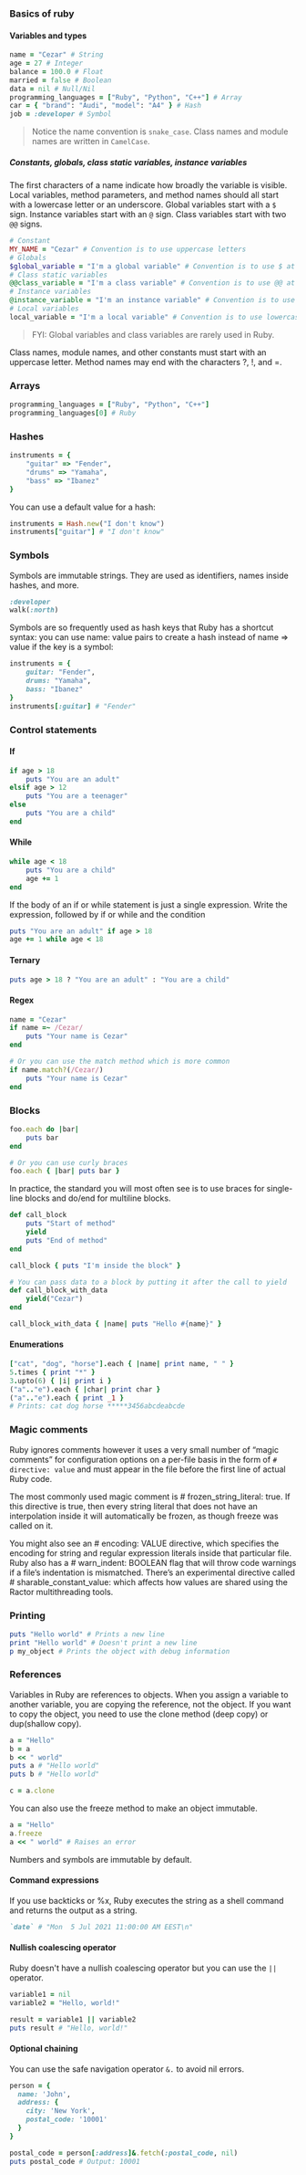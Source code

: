 ### Basics of ruby

#### Variables and types

```ruby
name = "Cezar" # String
age = 27 # Integer
balance = 100.0 # Float
married = false # Boolean
data = nil # Null/Nil
programming_languages = ["Ruby", "Python", "C++"] # Array
car = { "brand": "Audi", "model": "A4" } # Hash
job = :developer # Symbol
```

> Notice the name convention is `snake_case`. Class names and module names are written in `CamelCase`.

##### Constants, globals, class static variables, instance variables

The first characters of a name indicate how broadly the variable is visible. Local variables, method parameters, and method names should all start with a lowercase letter or an underscore. Global variables start with a `$` sign. Instance variables start with an `@` sign. Class variables start with two `@@` signs.

```ruby
# Constant
MY_NAME = "Cezar" # Convention is to use uppercase letters
# Globals
$global_variable = "I'm a global variable" # Convention is to use $ at the beginning
# Class static variables
@@class_variable = "I'm a class variable" # Convention is to use @@ at the beginning
# Instance variables
@instance_variable = "I'm an instance variable" # Convention is to use @ at the beginning
# Local variables
local_variable = "I'm a local variable" # Convention is to use lowercase letters or underscores
```

> FYI: Global variables and class variables are rarely used in Ruby.

Class names, module names, and other constants must start with an uppercase letter. Method names may end with the characters ?, !, and =.

### Arrays

```ruby
programming_languages = ["Ruby", "Python", "C++"]
programming_languages[0] # Ruby
```

### Hashes

```ruby
instruments = {
    "guitar" => "Fender",
    "drums" => "Yamaha",
    "bass" => "Ibanez"
}
```

You can use a default value for a hash:

```ruby
instruments = Hash.new("I don't know")
instruments["guitar"] # "I don't know"
```

### Symbols

Symbols are immutable strings. They are used as identifiers, names inside hashes, and more.

```ruby
:developer
walk(:north)
```

Symbols are so frequently used as hash keys that Ruby has a shortcut syntax: you can use name: value pairs to create a hash instead of name => value if the key is a symbol:

```ruby
instruments = {
    guitar: "Fender",
    drums: "Yamaha",
    bass: "Ibanez"
}
instruments[:guitar] # "Fender"
```

### Control statements

#### If

```ruby
if age > 18
    puts "You are an adult"
elsif age > 12
    puts "You are a teenager"
else
    puts "You are a child"
end
```

#### While

```ruby
while age < 18
    puts "You are a child"
    age += 1
end
```

If the body of an if or while statement is just a single expression. Write the expression, followed by if or while and the condition

```ruby
puts "You are an adult" if age > 18
age += 1 while age < 18
```

#### Ternary

```ruby
puts age > 18 ? "You are an adult" : "You are a child"
```

#### Regex

```ruby
name = "Cezar"
if name =~ /Cezar/
    puts "Your name is Cezar"
end

# Or you can use the match method which is more common
if name.match?(/Cezar/)
    puts "Your name is Cezar"
end
```

### Blocks

```ruby
foo.each do |bar|
    puts bar
end

# Or you can use curly braces
foo.each { |bar| puts bar }
```

In practice, the standard you will most often see is to use braces for single-line blocks and do/end for multiline blocks.

```ruby
def call_block
    puts "Start of method"
    yield
    puts "End of method"
end

call_block { puts "I'm inside the block" }

# You can pass data to a block by putting it after the call to yield
def call_block_with_data
    yield("Cezar")
end

call_block_with_data { |name| puts "Hello #{name}" }
```

#### Enumerations

```ruby
[​"cat"​, ​"dog"​, ​"horse"​].​each​ { |name| print name, ​" "​ }​ 
5.​times​ { print ​"*"​ }​ 
3.​upto​(6) { |i| print i }​ 
(​"a"​..​"e"​).​each​ { |char| print char }​ 
(​"a"​..​"e"​).​each​ { print _1 }
# Prints: cat dog horse *****3456abcdeabcde
```

### Magic comments

Ruby ignores comments however it uses a very small number of “magic comments” for configuration options on a per-file basis in the form of `# directive: value` and must appear in the file before the first line of actual Ruby code.

The most commonly used magic comment is # frozen_string_literal: true. If this directive is true, then every string literal that does not have an interpolation inside it will automatically be frozen, as though freeze was called on it.

You might also see an # encoding: VALUE directive, which specifies the encoding for string and regular expression literals inside that particular file. Ruby also has a # warn_indent: BOOLEAN flag that will throw code warnings if a file’s indentation is mismatched. There’s an experimental directive called # sharable_constant_value: which affects how values are shared using the Ractor multithreading tools.

### Printing

```ruby
puts "Hello world" # Prints a new line
print "Hello world" # Doesn't print a new line
p my_object # Prints the object with debug information
```

### References

Variables in Ruby are references to objects. When you assign a variable to another variable, you are copying the reference, not the object. If you want to copy the object, you need to use the clone method (deep copy) or dup(shallow copy).

```ruby
a = "Hello"
b = a
b << " world"
puts a # "Hello world"
puts b # "Hello world"

c = a.clone
```

You can also use the freeze method to make an object immutable.

```ruby
a = "Hello"
a.freeze
a << " world" # Raises an error
```

Numbers and symbols are immutable by default.

#### Command expressions

If you use backticks or %x, Ruby executes the string as a shell command and returns the output as a string.

```ruby
`date` # "Mon  5 Jul 2021 11:00:00 AM EEST\n"
```

#### Nullish coalescing operator

Ruby doesn't have a nullish coalescing operator but you can use the `||` operator.

```ruby
variable1 = nil
variable2 = "Hello, world!"

result = variable1 || variable2
puts result # "Hello, world!"
```

#### Optional chaining

You can use the safe navigation operator `&.` to avoid nil errors.

```ruby
person = {
  name: 'John',
  address: {
    city: 'New York',
    postal_code: '10001'
  }
}

postal_code = person[:address]&.fetch(:postal_code, nil)
puts postal_code # Output: 10001
```
